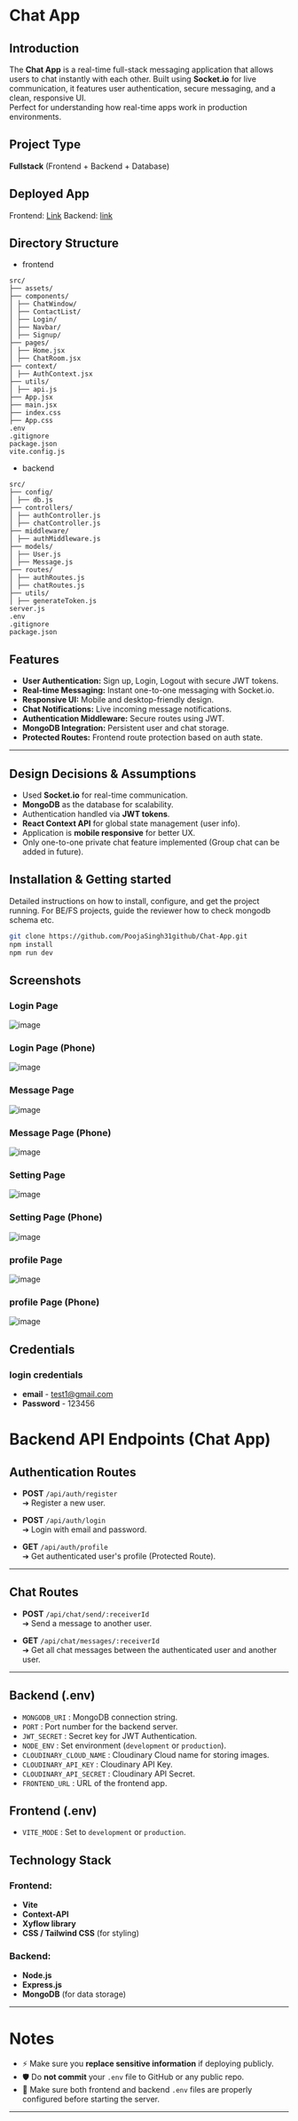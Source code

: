 # Chat App

## Introduction
The **Chat App** is a real-time full-stack messaging application that allows users to chat instantly with each other. Built using **Socket.io** for live communication, it features user authentication, secure messaging, and a clean, responsive UI.  
Perfect for understanding how real-time apps work in production environments.

## Project Type
**Fullstack** (Frontend + Backend + Database)

## Deployed App
Frontend: [Link](https://chat-nu-gules.vercel.app)
Backend: [link](https://chat-ha97.onrender.com)

## Directory Structure
- frontend
```
src/
├── assets/
├── components/
│ ├── ChatWindow/
│ ├── ContactList/
│ ├── Login/
│ ├── Navbar/
│ ├── Signup/
├── pages/
│ ├── Home.jsx
│ ├── ChatRoom.jsx
├── context/
│ ├── AuthContext.jsx
├── utils/
│ ├── api.js
├── App.jsx
├── main.jsx
├── index.css
├── App.css
.env
.gitignore
package.json
vite.config.js
```

- backend
```
src/
├── config/
│ ├── db.js
├── controllers/
│ ├── authController.js
│ ├── chatController.js
├── middleware/
│ ├── authMiddleware.js
├── models/
│ ├── User.js
│ ├── Message.js
├── routes/
│ ├── authRoutes.js
│ ├── chatRoutes.js
├── utils/
│ ├── generateToken.js
server.js
.env
.gitignore
package.json

```

## Features
- **User Authentication:** Sign up, Login, Logout with secure JWT tokens.
- **Real-time Messaging:** Instant one-to-one messaging with Socket.io.
- **Responsive UI:** Mobile and desktop-friendly design.
- **Chat Notifications:** Live incoming message notifications.
- **Authentication Middleware:** Secure routes using JWT.
- **MongoDB Integration:** Persistent user and chat storage.
- **Protected Routes:** Frontend route protection based on auth state.

---

## Design Decisions & Assumptions
- Used **Socket.io** for real-time communication.
- **MongoDB** as the database for scalability.
- Authentication handled via **JWT tokens**.
- **React Context API** for global state management (user info).
- Application is **mobile responsive** for better UX.
- Only one-to-one private chat feature implemented (Group chat can be added in future).


## Installation & Getting started
Detailed instructions on how to install, configure, and get the project running. For BE/FS projects, guide the reviewer how to check mongodb schema etc.

```bash
git clone https://github.com/PoojaSingh31github/Chat-App.git
npm install
npm run dev
```

## Screenshots

### Login Page
![image](https://github.com/user-attachments/assets/7b94f37c-3bdc-48d6-8770-42a6f835db1e)

### Login Page (Phone)
![image](https://github.com/user-attachments/assets/bbf5b10b-8f60-4529-a1e2-8bae465e7387)

### Message Page
![image](https://github.com/user-attachments/assets/25f11b11-ad1a-4b4a-9e0c-66261aa0df95)

### Message Page (Phone)
![image](https://github.com/user-attachments/assets/4db6e2a3-3fd6-41a6-9ab0-b19f8f912d0b)

### Setting Page
![image](https://github.com/user-attachments/assets/45e62f76-42c9-44d0-9c64-af592c6b7473)

### Setting Page (Phone)
![image](https://github.com/user-attachments/assets/bf399baa-c1c4-4a31-93d4-d72fa8e1c136)

### profile Page
![image](https://github.com/user-attachments/assets/5cc4756d-1b4e-4049-9111-b4b5292e5eed)

### profile Page (Phone)
![image](https://github.com/user-attachments/assets/35f81297-e21a-4426-a018-62b3d23af202)

## Credentials
### login credentials 
- **email** - test1@gmail.com
- **Password** - 123456

# Backend API Endpoints (Chat App)

## Authentication Routes
- **POST** `/api/auth/register`  
  ➔ Register a new user.

- **POST** `/api/auth/login`  
  ➔ Login with email and password.

- **GET** `/api/auth/profile`  
  ➔ Get authenticated user's profile (Protected Route).

---

## Chat Routes
- **POST** `/api/chat/send/:receiverId`  
  ➔ Send a message to another user.

- **GET** `/api/chat/messages/:receiverId`  
  ➔ Get all chat messages between the authenticated user and another user.

---

## Backend (.env)

- `MONGODB_URI` : MongoDB connection string.
- `PORT` : Port number for the backend server.
- `JWT_SECRET` : Secret key for JWT Authentication.
- `NODE_ENV` : Set environment (`development` or `production`).
- `CLOUDINARY_CLOUD_NAME` : Cloudinary Cloud name for storing images.
- `CLOUDINARY_API_KEY` : Cloudinary API Key.
- `CLOUDINARY_API_SECRET` : Cloudinary API Secret.
- `FRONTEND_URL` : URL of the frontend app.

## Frontend (.env)

- `VITE_MODE` : Set to `development` or `production`.


## Technology Stack

### Frontend:
- **Vite**
- **Context-API**
- **Xyflow library**
- **CSS / Tailwind CSS** (for styling)

### Backend:
- **Node.js**
- **Express.js**
- **MongoDB** (for data storage)
---

# Notes
- ⚡ Make sure you **replace sensitive information** if deploying publicly.
- 🛡️ Do **not commit** your `.env` file to GitHub or any public repo.
- 🚀 Make sure both frontend and backend `.env` files are properly configured before starting the server.

---
